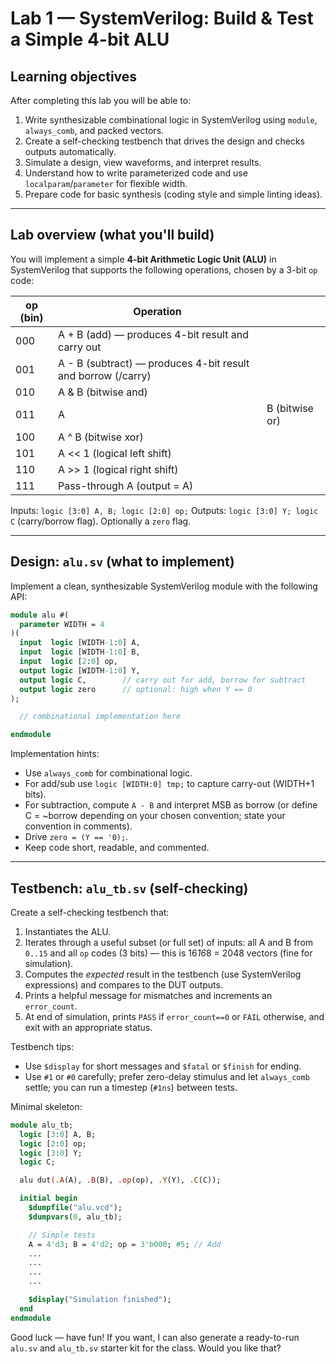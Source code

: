 # Lab 1 — SystemVerilog: Build & Test a Simple 4-bit ALU

## Learning objectives

After completing this lab you will be able to:

1. Write synthesizable combinational logic in SystemVerilog using `module`, `always_comb`, and packed vectors.
2. Create a self-checking testbench that drives the design and checks outputs automatically.
3. Simulate a design, view waveforms, and interpret results.
4. Understand how to write parameterized code and use `localparam`/`parameter` for flexible width.
5. Prepare code for basic synthesis (coding style and simple linting ideas).

---

## Lab overview (what you'll build)

You will implement a simple **4-bit Arithmetic Logic Unit (ALU)** in SystemVerilog that supports the following operations, chosen by a 3-bit `op` code:

| op (bin) | Operation                                                    |                |
| -------- | ------------------------------------------------------------ | -------------- |
| 000      | A + B (add) — produces 4-bit result and carry out            |                |
| 001      | A - B (subtract) — produces 4-bit result and borrow (/carry) |                |
| 010      | A & B (bitwise and)                                          |                |
| 011      | A                                                            | B (bitwise or) |
| 100      | A ^ B (bitwise xor)                                          |                |
| 101      | A << 1 (logical left shift)                                  |                |
| 110      | A >> 1 (logical right shift)                                 |                |
| 111      | Pass-through A (output = A)                                  |                |

Inputs: `logic [3:0] A, B; logic [2:0] op;`
Outputs: `logic [3:0] Y; logic C` (carry/borrow flag). Optionally a `zero` flag.

---

## Design: `alu.sv` (what to implement)

Implement a clean, synthesizable SystemVerilog module with the following API:

```systemverilog
module alu #(
  parameter WIDTH = 4
)(
  input  logic [WIDTH-1:0] A,
  input  logic [WIDTH-1:0] B,
  input  logic [2:0] op,
  output logic [WIDTH-1:0] Y,
  output logic C,        // carry out for add, borrow for subtract
  output logic zero      // optional: high when Y == 0
);

  // combinational implementation here

endmodule
```

Implementation hints:

* Use `always_comb` for combinational logic.
* For add/sub use `logic [WIDTH:0] tmp;` to capture carry-out (WIDTH+1 bits).
* For subtraction, compute `A - B` and interpret MSB as borrow (or define C = ~borrow depending on your chosen convention; state your convention in comments).
* Drive `zero = (Y == '0);`.
* Keep code short, readable, and commented.

---

## Testbench: `alu_tb.sv` (self-checking)

Create a self-checking testbench that:

1. Instantiates the ALU.
2. Iterates through a useful subset (or full set) of inputs: all A and B from `0..15` and all `op` codes (3 bits) — this is 16*16*8 = 2048 vectors (fine for simulation).
3. Computes the *expected* result in the testbench (use SystemVerilog expressions) and compares to the DUT outputs.
4. Prints a helpful message for mismatches and increments an `error_count`.
5. At end of simulation, prints `PASS` if `error_count==0` or `FAIL` otherwise, and exit with an appropriate status.

Testbench tips:

* Use `$display` for short messages and `$fatal` or `$finish` for ending.
* Use `#1` or `#0` carefully; prefer zero-delay stimulus and let `always_comb` settle; you can run a timestep (`#1ns`) between tests.

Minimal skeleton:

```systemverilog
module alu_tb;
  logic [3:0] A, B;
  logic [2:0] op;
  logic [3:0] Y;
  logic C;

  alu dut(.A(A), .B(B), .op(op), .Y(Y), .C(C));

  initial begin
    $dumpfile("alu.vcd");
    $dumpvars(0, alu_tb);

    // Simple tests
    A = 4'd3; B = 4'd2; op = 3'b000; #5; // Add
    ...
    ...
    ...
    ...

    $display("Simulation finished");
  end
endmodule
```


Good luck — have fun! If you want, I can also generate a ready-to-run `alu.sv` and `alu_tb.sv` starter kit for the class. Would you like that?
